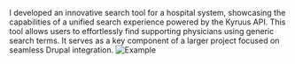I developed an innovative search tool for a hospital system, showcasing the capabilities of a unified search experience powered by the Kyruus API. This tool allows users to effortlessly find supporting physicians using generic search terms. It serves as a key component of a larger project focused on seamless Drupal integration.
![Example](https://github.com/mrhowardcodes/kyruus-search-thingy/kyruus-thingy.png)
